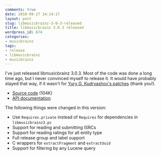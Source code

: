 ```yaml
---
comments: true
date: 2010-09-27 14:14:17
layout: post
slug: libmusicbrainz-3-0-3-released
title: libmusicbrainz 3.0.3 released
wordpress_id: 674
categories:
- musicbrainz
tags:
- release
- libmusicbrainz
- musicbrainz
---
```


I've just released libmusicbrainz 3.0.3. Most of the code was done a long time ago, but I never convinced myself to release it. It would have probably stayed that way, if it wasn't for [Yury G. Kudryashov's patches](http://thread.gmane.org/gmane.comp.audio.musicbrainz.devel/4031) (thank you!).

  * [Source code](http://ftp.musicbrainz.org/pub/musicbrainz/libmusicbrainz-3.0.3.tar.gz) (104K)
  * [API documentation](http://users.musicbrainz.org/~luks/docs/libmusicbrainz3/)

The following things were changed in this version:

  * Use `Requires.private` instead of `Requires` for dependencies in `libmusicbrainz3.pc`
  * Support for reading and submitting ISRCs
  * Support for reading ratings for all entity type
  * Full release group and label support
  * C wrappers for `extractFragment` and `extractUuid`
  * Support for filtering by any Lucene query


